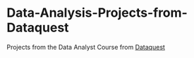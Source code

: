 # Data-Analysis-Projects-from-Dataquest
Projects from the Data Analyst Course from [Dataquest](dataquest.io) 
